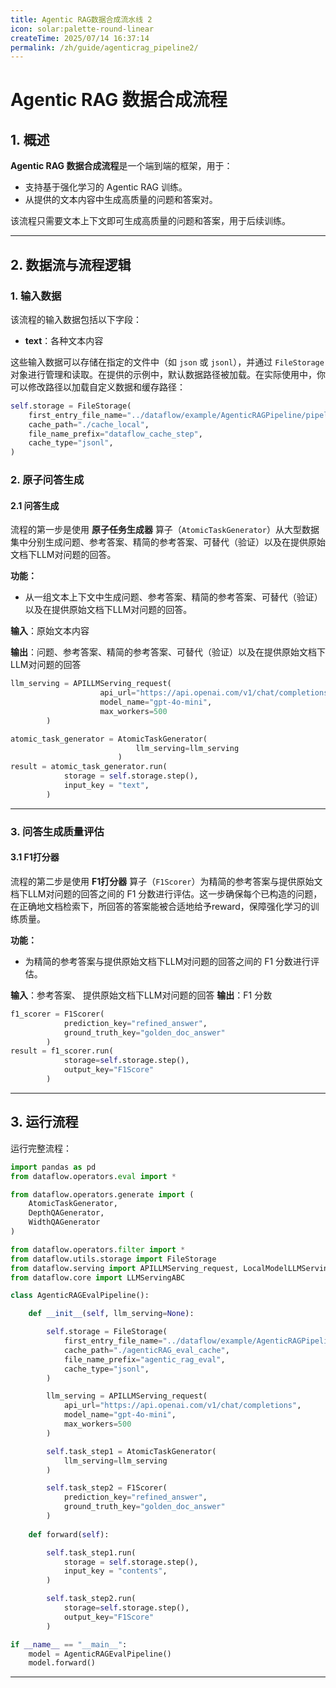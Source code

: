 ```yaml
---
title: Agentic RAG数据合成流水线 2
icon: solar:palette-round-linear
createTime: 2025/07/14 16:37:14  
permalink: /zh/guide/agenticrag_pipeline2/  
---
```


# Agentic RAG 数据合成流程

## 1. 概述

**Agentic RAG 数据合成流程**是一个端到端的框架，用于：  
- 支持基于强化学习的 Agentic RAG 训练。
- 从提供的文本内容中生成高质量的问题和答案对。

该流程只需要文本上下文即可生成高质量的问题和答案，用于后续训练。

---

## 2. 数据流与流程逻辑

### 1. **输入数据**

该流程的输入数据包括以下字段：

* **text**：各种文本内容

这些输入数据可以存储在指定的文件中（如 `json` 或 `jsonl`），并通过 `FileStorage` 对象进行管理和读取。在提供的示例中，默认数据路径被加载。在实际使用中，你可以修改路径以加载自定义数据和缓存路径：

```python
self.storage = FileStorage(
    first_entry_file_name="../dataflow/example/AgenticRAGPipeline/pipeline_small_chunk.json",
    cache_path="./cache_local",
    file_name_prefix="dataflow_cache_step",
    cache_type="jsonl",
)
```

### 2. **原子问答生成**

#### 2.1 **问答生成**

流程的第一步是使用 **原子任务生成器** 算子（`AtomicTaskGenerator`）从大型数据集中分别生成问题、参考答案、精简的参考答案、可替代（验证）以及在提供原始文档下LLM对问题的回答。

**功能：**

* 从一组文本上下文中生成问题、参考答案、精简的参考答案、可替代（验证）以及在提供原始文档下LLM对问题的回答。

**输入**：原始文本内容

**输出**：问题、参考答案、精简的参考答案、可替代（验证）以及在提供原始文档下LLM对问题的回答

```python
llm_serving = APILLMServing_request(
                    api_url="https://api.openai.com/v1/chat/completions",
                    model_name="gpt-4o-mini",
                    max_workers=500
        )

atomic_task_generator = AtomicTaskGenerator(
                            llm_serving=llm_serving
                        )
result = atomic_task_generator.run(
            storage = self.storage.step(),
            input_key = "text",
        )
```

---

### 3. **问答生成质量评估**

#### 3.1 **F1打分器**

流程的第二步是使用 **F1打分器** 算子（`F1Scorer`）为精简的参考答案与提供原始文档下LLM对问题的回答之间的 F1 分数进行评估。这一步确保每个已构造的问题，在正确地文档检索下，所回答的答案能被合适地给予reward，保障强化学习的训练质量。

**功能：**

* 为精简的参考答案与提供原始文档下LLM对问题的回答之间的 F1 分数进行评估。

**输入**：参考答案、 提供原始文档下LLM对问题的回答
**输出**：F1 分数

```python
f1_scorer = F1Scorer(
            prediction_key="refined_answer",
            ground_truth_key="golden_doc_answer"
        )
result = f1_scorer.run(
            storage=self.storage.step(),
            output_key="F1Score"
        )
```

---

## 3. 运行流程

运行完整流程：

```python
import pandas as pd
from dataflow.operators.eval import *

from dataflow.operators.generate import (
    AtomicTaskGenerator,
    DepthQAGenerator,
    WidthQAGenerator
)

from dataflow.operators.filter import *
from dataflow.utils.storage import FileStorage
from dataflow.serving import APILLMServing_request, LocalModelLLMServing
from dataflow.core import LLMServingABC

class AgenticRAGEvalPipeline():

    def __init__(self, llm_serving=None):

        self.storage = FileStorage(
            first_entry_file_name="../dataflow/example/AgenticRAGPipeline/pipeline_small_chunk.json",
            cache_path="./agenticRAG_eval_cache",
            file_name_prefix="agentic_rag_eval",
            cache_type="jsonl",
        )

        llm_serving = APILLMServing_request(
            api_url="https://api.openai.com/v1/chat/completions",
            model_name="gpt-4o-mini",
            max_workers=500
        )

        self.task_step1 = AtomicTaskGenerator(
            llm_serving=llm_serving
        )

        self.task_step2 = F1Scorer(
            prediction_key="refined_answer",
            ground_truth_key="golden_doc_answer"
        )
        
    def forward(self):

        self.task_step1.run(
            storage = self.storage.step(),
            input_key = "contents",
        )

        self.task_step2.run(
            storage=self.storage.step(),
            output_key="F1Score"
        )

if __name__ == "__main__":
    model = AgenticRAGEvalPipeline()
    model.forward()
```

---